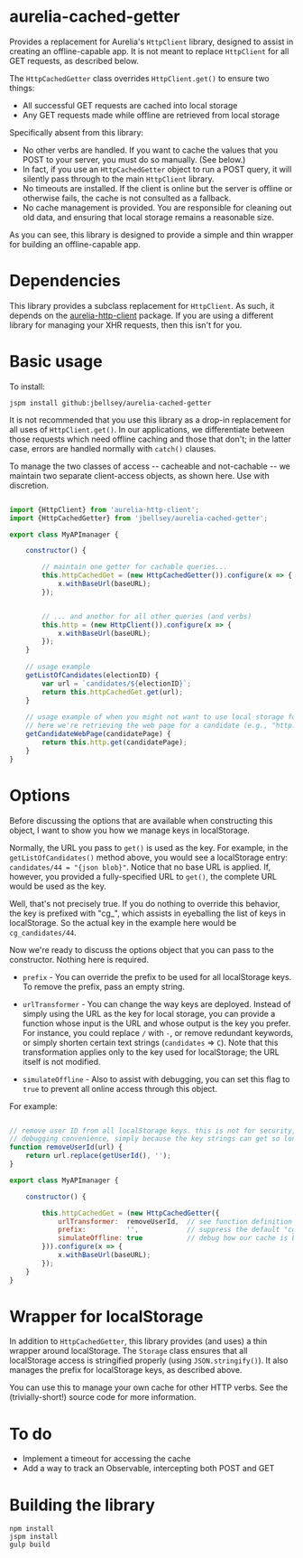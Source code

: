 # aurelia-cached-getter

Provides a replacement for Aurelia's `HttpClient` library, designed to
assist in creating an offline-capable app. It is not meant to replace
`HttpClient` for all GET requests, as described below.

The `HttpCachedGetter` class overrides `HttpClient.get()` to ensure two things:

* All successful GET requests are cached into local storage
* Any GET requests made while offline are retrieved from local storage

Specifically absent from this library:

* No other verbs are handled. If you want to cache the values that you POST
   to your server, you must do so manually. (See below.)
* In fact, if you use an `HttpCachedGetter` object to run a POST query,
   it will silently pass through to the main `HttpClient` library.
* No timeouts are installed. If the client is online but the server is offline
   or otherwise fails, the cache is not consulted as a fallback.
* No cache management is provided. You are responsible for cleaning out old
   data, and ensuring that local storage remains a reasonable size.

As you can see, this library is designed to provide a simple and thin 
wrapper for building an offline-capable app.

# Dependencies

This library provides a subclass replacement for `HttpClient`. As such, it
depends on the [aurelia-http-client](https://github.com/aurelia/http-client) package.
If you are using a different library for managing your XHR requests, then
this isn't for you.

# Basic usage

To install:

```
jspm install github:jbellsey/aurelia-cached-getter
```

It is not recommended that you use this library as a drop-in replacement for
all uses of `HttpClient.get()`. In our applications, we differentiate between
those requests which need offline caching and those that don't; in the latter case,
errors are handled normally with `catch()` clauses.

To manage the two classes of access -- cacheable and not-cachable -- we
maintain two separate client-access objects, as shown here. Use with discretion.

```javascript

import {HttpClient} from 'aurelia-http-client';
import {HttpCachedGetter} from 'jbellsey/aurelia-cached-getter';

export class MyAPImanager {

    constructor() {

        // maintain one getter for cachable queries...
        this.httpCachedGet = (new HttpCachedGetter()).configure(x => {
            x.withBaseUrl(baseURL);
        });


        // ... and another for all other queries (and verbs)
        this.http = (new HttpClient()).configure(x => {
            x.withBaseUrl(baseURL);
        });
    }
        
    // usage example
    getListOfCandidates(electionID) {
        var url = `candidates/${electionID}`;
        return this.httpCachedGet.get(url);
    }
    
    // usage example of when you might not want to use local storage for caching.
    // here we're retrieving the web page for a candidate (e.g., "http://berniesanders.com")
    getCandidateWebPage(candidatePage) {
        return this.http.get(candidatePage);
    }
}
```

# Options

Before discussing the options that are available when constructing this object, I want to show you
how we manage keys in localStorage.

Normally, the URL you pass to `get()` is used as the key. For example, in the `getListOfCandidates()`
method above, you would see a localStorage entry: `candidates/44 = "{json blob}"`. Notice that
no base URL is applied. If, however, you provided a fully-specified URL to `get()`, the complete URL
would be used as the key. 

Well, that's not precisely true. If you do nothing to override this behavior, the key is prefixed 
with "cg_", which assists in eyeballing the list of keys in localStorage. So the actual key in the 
example here would be `cg_candidates/44`.

Now we're ready to discuss the options object that you can pass to the constructor. 
Nothing here is required.

* `prefix` - You can override the prefix to be used for all localStorage keys. To remove the prefix,
    pass an empty string.

* `urlTransformer` - You can change the way keys are deployed. Instead of simply using the URL
    as the key for local storage, you can provide a function whose 
    input is the URL and whose output is the key you prefer. For instance, you could replace `/` with `-`,
    or remove redundant keywords, or simply shorten certain text strings (`candidates` => `C`). 
    Note that this transformation applies only to the key used for localStorage; the URL itself
    is not modified.

* `simulateOffline` - Also to assist with debugging, you can set this flag to `true` to 
    prevent all online access through this object.
    
    
For example:

```javascript

// remove user ID from all localStorage keys. this is not for security, but for 
// debugging convenience, simply because the key strings can get so long
function removeUserId(url) {
    return url.replace(getUserId(), '');
}

export class MyAPImanager {

    constructor() {

        this.httpCachedGet = (new HttpCachedGetter({
            urlTransformer:  removeUserId,  // see function definition above
            prefix:          '',            // suppress the default "cg_" prefix for LS keys
            simulateOffline: true           // debug how our cache is behaving
        })).configure(x => {
            x.withBaseUrl(baseURL);
        });
    }
}

```

# Wrapper for localStorage

In addition to `HttpCachedGetter`, this library provides (and uses) a thin wrapper around
localStorage. The `Storage` class ensures that all localStorage access is stringified
properly (using `JSON.stringify()`). It also manages the prefix for localStorage keys,
as described above.

You can use this to manage your own cache for other HTTP verbs. See the (trivially-short!) 
source code for more information.

# To do

* Implement a timeout for accessing the cache
* Add a way to track an Observable, intercepting both POST and GET

# Building the library

```
npm install
jspm install
gulp build
```
